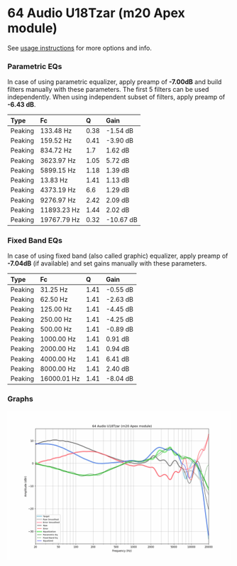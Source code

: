 # 64 Audio U18Tzar (m20 Apex module)
See [usage instructions](https://github.com/jaakkopasanen/AutoEq#usage) for more options and info.

### Parametric EQs
In case of using parametric equalizer, apply preamp of **-7.00dB** and build filters manually
with these parameters. The first 5 filters can be used independently.
When using independent subset of filters, apply preamp of **-6.43 dB**.

| Type    | Fc          |    Q | Gain      |
|:--------|:------------|:-----|:----------|
| Peaking | 133.48 Hz   | 0.38 | -1.54 dB  |
| Peaking | 159.52 Hz   | 0.41 | -3.90 dB  |
| Peaking | 834.72 Hz   | 1.7  | 1.62 dB   |
| Peaking | 3623.97 Hz  | 1.05 | 5.72 dB   |
| Peaking | 5899.15 Hz  | 1.18 | 1.39 dB   |
| Peaking | 13.83 Hz    | 1.41 | 1.13 dB   |
| Peaking | 4373.19 Hz  | 6.6  | 1.29 dB   |
| Peaking | 9276.97 Hz  | 2.42 | 2.09 dB   |
| Peaking | 11893.23 Hz | 1.44 | 2.02 dB   |
| Peaking | 19767.79 Hz | 0.32 | -10.67 dB |

### Fixed Band EQs
In case of using fixed band (also called graphic) equalizer, apply preamp of **-7.04dB**
(if available) and set gains manually with these parameters.

| Type    | Fc          |    Q | Gain     |
|:--------|:------------|:-----|:---------|
| Peaking | 31.25 Hz    | 1.41 | -0.55 dB |
| Peaking | 62.50 Hz    | 1.41 | -2.63 dB |
| Peaking | 125.00 Hz   | 1.41 | -4.45 dB |
| Peaking | 250.00 Hz   | 1.41 | -4.25 dB |
| Peaking | 500.00 Hz   | 1.41 | -0.89 dB |
| Peaking | 1000.00 Hz  | 1.41 | 0.91 dB  |
| Peaking | 2000.00 Hz  | 1.41 | 0.94 dB  |
| Peaking | 4000.00 Hz  | 1.41 | 6.41 dB  |
| Peaking | 8000.00 Hz  | 1.41 | 2.40 dB  |
| Peaking | 16000.01 Hz | 1.41 | -8.04 dB |

### Graphs
![](./64%20Audio%20U18Tzar%20(m20%20Apex%20module).png)